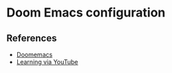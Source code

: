 # Doom Emacs configuration

## References

- [Doomemacs](https://github.com/doomemacs/doomemacs)
- [Learning via YouTube](https://www.youtube.com/playlist?list=PLhXZp00uXBk4np17N39WvB80zgxlZfVwj)
